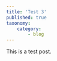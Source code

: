 ```yaml
---
title: 'Test 3'
published: true
taxonomy:
    category:
        - blog
---
```


This is a test post.